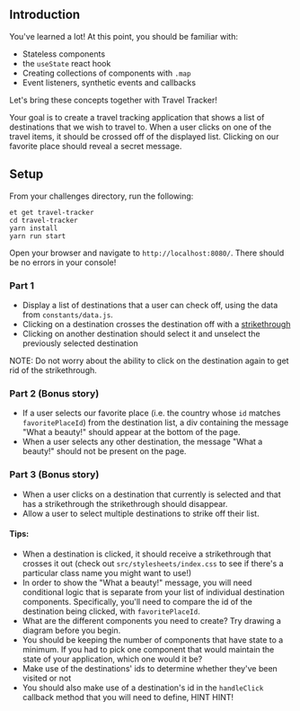 ## Introduction

You've learned a lot! At this point, you should be familiar with:

- Stateless components
- the `useState` react hook
- Creating collections of components with `.map`
- Event listeners, synthetic events and callbacks

Let's bring these concepts together with Travel Tracker!

Your goal is to create a travel tracking application that shows a list of destinations that we wish to travel to. When a user clicks on one of the travel items, it should be crossed off of the displayed list. Clicking on our favorite place should reveal a secret message.

## Setup

From your challenges directory, run the following:

```no-highlight
et get travel-tracker
cd travel-tracker
yarn install
yarn run start
```

Open your browser and navigate to `http://localhost:8080/`. There should be no errors in your console!

### Part 1

- Display a list of destinations that a user can check off, using the data from `constants/data.js`.
- Clicking on a destination crosses the destination off with a [strikethrough](https://en.wikipedia.org/wiki/Strikethrough)
- Clicking on another destination should select it and unselect the previously selected destination

NOTE: Do not worry about the ability to click on the destination again to get rid of the strikethrough.

### Part 2 (Bonus story)

- If a user selects our favorite place (i.e. the country whose `id` matches `favoritePlaceId`) from the destination list, a div containing the message "What a beauty!" should appear at the bottom of the page.
- When a user selects any other destination, the message "What a beauty!" should not be present on the page.

### Part 3 (Bonus story)
- When a user clicks on a destination that currently is selected and that has a strikethrough the strikethrough should disappear.
- Allow a user to select multiple destinations to strike off their list.

#### Tips:

- When a destination is clicked, it should receive a strikethrough that crosses it out (check out `src/stylesheets/index.css` to see if there's a particular class name you might want to use!)
- In order to show the "What a beauty!" message, you will need conditional logic that is separate from your list of individual destination components. Specifically, you'll need to compare the id of the destination being clicked, with `favoritePlaceId`.
- What are the different components you need to create? Try drawing a diagram before you begin.
- You should be keeping the number of components that have state to a minimum. If you had to pick one component that would maintain the state of your application, which one would it be?
- Make use of the destinations' ids to determine whether they've been visited or not
- You should also make use of a destination's id in the `handleClick` callback method that you will need to define, HINT HINT!
